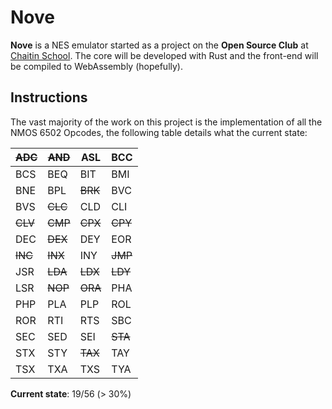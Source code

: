 # Nove

**Nove** is a NES emulator started as a project on the **Open Source Club** at [Chaitin School](https://chaitinschool.org/). 
The core will be developed with Rust and the front-end will be compiled to WebAssembly (hopefully).

## Instructions

The vast majority of the work on this project is the implementation of all the NMOS 6502 Opcodes, the following table
details what the current state:

| ~~ADC~~ | ~~AND~~ | ASL     | BCC     |
|---------|---------|---------|---------|
| BCS     | BEQ     | BIT     | BMI     |
| BNE     | BPL     | ~~BRK~~ | BVC     |
| BVS     | ~~CLC~~ | CLD     | CLI     |
| ~~CLV~~ | ~~CMP~~ | ~~CPX~~ | ~~CPY~~ |
| DEC     | ~~DEX~~ | DEY     | EOR     |
| ~~INC~~ | ~~INX~~ | INY     | ~~JMP~~ |
| JSR     | ~~LDA~~ | ~~LDX~~ | ~~LDY~~ |
| LSR     | ~~NOP~~ | ~~ORA~~ | PHA     |
| PHP     | PLA     | PLP     | ROL     |
| ROR     | RTI     | RTS     | SBC     |
| SEC     | SED     | SEI     | ~~STA~~ |
| STX     | STY     | ~~TAX~~ | TAY     |
| TSX     | TXA     | TXS     | TYA     |

**Current state**: 19/56 (> 30%)